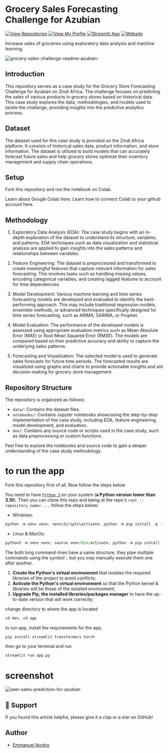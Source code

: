 # Grocery Sales Forecasting Challenge for Azubian

[![View Repositories](https://img.shields.io/badge/View-My_Repositories-blue?logo=GitHub)](https://github.com/ikoghoemmanuell?tab=repositories)
[![View My Profile](https://img.shields.io/badge/MEDIUM-Article-purple?logo=Medium)](https://github.com/ikoghoemmanuell/Grocery-Store-Forecasting-Challenge-For-Azubian/blob/main/Article.md)
[![Streamlit App](https://img.shields.io/badge/Streamlit-App-yellow)](https://huggingface.co/spaces/ikoghoemmanuell/SEER-A_sales_forecasting_app)
[![Website](https://img.shields.io/badge/My-Website-darkgreen)](https://emmanuelikogho.netlify.app/)

Increase sales of groceries using exploratory data analysis and machine learning.

![grocery-sales-challenge-readme-azubian-](https://github.com/ikoghoemmanuell/Grocery-Store-Forecasting-Challenge-For-Azubian/assets/102419217/88f2040f-72a1-4bb0-936a-f2520ae73a2f)

## Introduction

This repository serves as a case study for the Grocery Store Forecasting Challenge for Azubian on Zindi Africa. The challenge focuses on predicting the sales of various products in grocery stores based on historical data. This case study explores the data, methodologies, and models used to tackle the challenge, providing insights into the predictive analytics process.

## Dataset

The dataset used for this case study is provided on the Zindi Africa platform. It consists of historical sales data, product information, and store information. The dataset is utilized to build models that can accurately forecast future sales and help grocery stores optimize their inventory management and supply chain operations.

## Setup

Fork this repository and run the notebook on Colab.

Learn about Google Colab here.
Learn how to connect Colab to your github account here.

## Methodology

1. Exploratory Data Analysis (EDA): The case study begins with an in-depth exploration of the dataset to understand its structure, variables, and patterns. EDA techniques such as data visualization and statistical analysis are applied to gain insights into the sales patterns and relationships between variables.

2. Feature Engineering: The dataset is preprocessed and transformed to create meaningful features that capture relevant information for sales forecasting. This involves tasks such as handling missing values, encoding categorical variables, and creating lagged features to account for time dependencies.

3. Model Development: Various machine learning and time series forecasting models are developed and evaluated to identify the best-performing approach. This may include traditional regression models, ensemble methods, or advanced techniques specifically designed for time series forecasting, such as ARIMA, SARIMA, or Prophet.

4. Model Evaluation: The performance of the developed models is assessed using appropriate evaluation metrics such as Mean Absolute Error (MAE) or Root Mean Squared Error (RMSE). The models are compared based on their predictive accuracy and ability to capture the underlying sales patterns.

5. Forecasting and Visualization: The selected model is used to generate sales forecasts for future time periods. The forecasted results are visualized using graphs and charts to provide actionable insights and aid decision-making for grocery store management.

## Repository Structure

The repository is organized as follows:

- `data/`: Contains the dataset files.
- `notebooks/`: Contains Jupyter notebooks showcasing the step-by-step implementation of the case study, including EDA, feature engineering, model development, and evaluation.
- `dev/`: Contains any source code or scripts used in the case study, such as data preprocessing or custom functions.

Feel free to explore the notebooks and source code to gain a deeper understanding of the case study methodology.

# to run the app

Fork this repository first of all. Now follow the steps below

You need to have [`Python 3`](https://www.python.org/) on your system (**a Python version lower than 3.10**). Then you can clone this repo and being at the repo's `root :: repository_name> ...` follow the steps below:

- Windows:

```python
python -m venv venv; venv\Scripts\activate; python -m pip install -q --upgrade pip; python -m pip install -qr requirements.txt
```

- Linux & MacOs:

```python
python3 -m venv venv; source venv/bin/activate; python -m pip install -q --upgrade pip; python -m pip install -qr requirements.txt
```

The both long command-lines have a same structure, they pipe multiple commands using the symbol `;` but you may manually execute them one after another.

1. **Create the Python's virtual environment** that isolates the required libraries of the project to avoid conflicts;
2. **Activate the Python's virtual environment** so that the Python kernel & libraries will be those of the isolated environment;
3. **Upgrade Pip, the installed libraries/packages manager** to have the up-to-date version that will work correctly;

change directory to where the app is located

```python
cd dev; cd app
```

to run app, install the requirements for the app,

```python
pip install streamlit transformers torch
```

then go to your terminal and run

```python
streamlit run app.py
```

# screenshot

![seer-sales-prediction-for-azubian](https://github.com/ikoghoemmanuell/Grocery-Store-Forecasting-Challenge-For-Azubian/assets/102419217/933f5f5b-2976-4499-bd48-050c1bab5bd0)


## 👏 Support

If you found this article helpful, please give it a clap or a star on GitHub!

## Author

- [Emmanuel Ikogho](https://www.linkedin.com/in/emmanuel-ikogho/)
